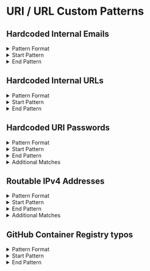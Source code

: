 <!-- WARNING: This README is generated automatically
-->
# URI / URL Custom Patterns

## Hardcoded Internal Emails


<details>
<summary>Pattern Format</summary>
<p>

```regex
[^:@\r\n \t"'/\p{Cc}]+@(internal\.)?example\.com
```

**Comments / Notes:**

- Current Version: v0.1
</p>
</details>


<details>
<summary>Start Pattern</summary>
<p>

```regex
\A|[\s"'`,;=]
```

</p>
</details>
<details>
<summary>End Pattern</summary>
<p>

```regex
\Z|[^a-zA-Z._0-9-]
```

</p>
</details>

## Hardcoded Internal URLs


<details>
<summary>Pattern Format</summary>
<p>

```regex
[A-Za-z][A-Za-z0-9+_-]*://([^/?#\s\p{Cc}]*[.@])?(example\.com|internal\.example\.com)[/?#]?[^\s"']*
```

**Comments / Notes:**

- Current Version: v0.1
</p>
</details>


<details>
<summary>Start Pattern</summary>
<p>

```regex
\A|[^A-Za-z0-9+_-]
```

</p>
</details>
<details>
<summary>End Pattern</summary>
<p>

```regex
\z|[\s'"]
```

</p>
</details>

## Hardcoded URI Passwords


<details>
<summary>Pattern Format</summary>
<p>

```regex
[^$/?#@\s][^/?#@\s\x00-\x08]*
```

**Comments / Notes:**

- Current Version: v0.1
</p>
</details>


<details>
<summary>Start Pattern</summary>
<p>

```regex
(\b|\A)[A-Za-z][A-Za-z0-9+_-]*://[^/?#:@\s\x00-\x08]*:
```

</p>
</details>
<details>
<summary>End Pattern</summary>
<p>

```regex
@[\p{L}\p{N}\.-]*(?:\:[0-9]{1,5})?([/?#\s]|\b|\z)
```

</p>
</details>
<details>
<summary>Additional Matches</summary>
<p>
Add these additional matches to the [Secret Scanning Custom Pattern](https://docs.github.com/en/enterprise-cloud@latest/code-security/secret-scanning/defining-custom-patterns-for-secret-scanning#example-of-a-custom-pattern-specified-using-additional-requirements).


- Not Match: `(?i)^[[{(<]?(?:password|passwd|secret)[\]})>]?$`
- Not Match: `^\$?\{[^}+]\}i\}$`
- Not Match: `^%(?:\.\*)?s$`

</p>
</details>

## Routable IPv4 Addresses


<details>
<summary>Pattern Format</summary>
<p>

```regex
(?:(?:25[0-5]|(?:2[0-4]|1[0-9]|[1-9]|)[0-9])\.){3}(?:25[0-5]|(?:2[0-4]|1[0-9]|[1-9]|)[0-9])
```

**Comments / Notes:**

- Current Version: v0.1
- False Positives with build versions, but won't match if prefixed with v or ends with -
- Use a custom IPv4 pattern if possible, tailored for the ranges you use
- Doesn't include test, localhost or non-routable IPs
- Does include local ranges such as 192.168.0.0/24
</p>
</details>


<details>
<summary>Start Pattern</summary>
<p>

```regex
\A|[^v.0-9]
```

</p>
</details>
<details>
<summary>End Pattern</summary>
<p>

```regex
\z|[^.0-9-]
```

</p>
</details>
<details>
<summary>Additional Matches</summary>
<p>
Add these additional matches to the [Secret Scanning Custom Pattern](https://docs.github.com/en/enterprise-cloud@latest/code-security/secret-scanning/defining-custom-patterns-for-secret-scanning#example-of-a-custom-pattern-specified-using-additional-requirements).


- Not Match: `^(?:0\.0\.0\.0|255\.255\.255\.255)$`
- Not Match: `^(?:127|169\.254|224\.0\.0)\..*`
- Not Match: `^(?:192\.0.2|198\.51\.100|203\.0\.113|233\.252\.0)\..*`

</p>
</details>

## GitHub Container Registry typos


<details>
<summary>Pattern Format</summary>
<p>

```regex
(?:ghrc|gchr|hgcr|ghr|ghc)\.io
```

**Comments / Notes:**

- Current Version: v0.1
</p>
</details>


<details>
<summary>Start Pattern</summary>
<p>

```regex
\A|[^0-9A-Za-z-]
```

</p>
</details>
<details>
<summary>End Pattern</summary>
<p>

```regex
\z|[^0-9A-Za-z.-]
```

</p>
</details>